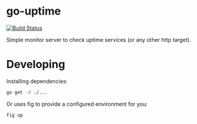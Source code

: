 # go-uptime

[![Build Status](https://travis-ci.org/maxcnunes/go-uptime-api.svg?branch=master)](https://travis-ci.org/maxcnunes/go-uptime-api)

Simple monitor server to check uptime services (or any other http target).

# Developing

Installing dependencies:

```bash
go get -d ./...
```

Or uses fig to provide a configured environment for you:

```bash
fig up
```
